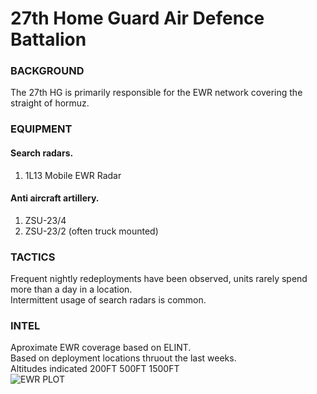 # 27th Home Guard Air Defence Battalion

### BACKGROUND
The 27th HG is primarily responsible for the EWR network covering the straight of hormuz.


### EQUIPMENT
#### Search radars.
1. 1L13 Mobile EWR Radar

#### Anti aircraft artillery.
1. ZSU-23/4
2. ZSU-23/2 (often truck mounted)


### TACTICS
Frequent nightly redeployments have been observed, units rarely spend more than a day in a location.  
Intermittent usage of search radars is common.

### INTEL
Aproximate EWR coverage based on ELINT.  
Based on deployment locations thruout the last weeks.  
Altitudes indicated 200FT 500FT 1500FT  
![EWR PLOT](EWR_NET_ONE_VIS_PLOT.PNG)
